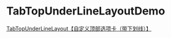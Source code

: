 # TabTopUnderLineLayoutDemo
[TabTopUnderLineLayout【自定义顶部选项卡（带下划线）】](http://www.cnblogs.com/whycxb/p/7683237.html)
